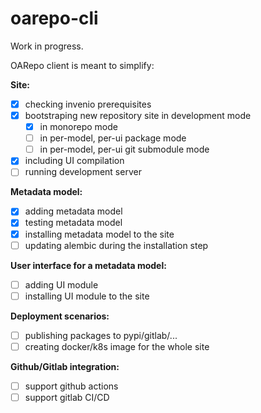 # oarepo-cli

Work in progress.

OARepo client is meant to simplify:

**Site:**

* [x] checking invenio prerequisites
* [x] bootstraping new repository site in development mode
    * [x] in monorepo mode
    * [ ] in per-model, per-ui package mode
    * [ ] in per-model, per-ui git submodule mode
* [x] including UI compilation
* [ ] running development server

**Metadata model:**

* [x] adding metadata model
* [x] testing metadata model
* [x] installing metadata model to the site
* [ ] updating alembic during the installation step

**User interface for a metadata model:**

* [ ] adding UI module
* [ ] installing UI module to the site

**Deployment scenarios:**

* [ ] publishing packages to pypi/gitlab/...
* [ ] creating docker/k8s image for the whole site

**Github/Gitlab integration:**

* [ ] support github actions
* [ ] support gitlab CI/CD
